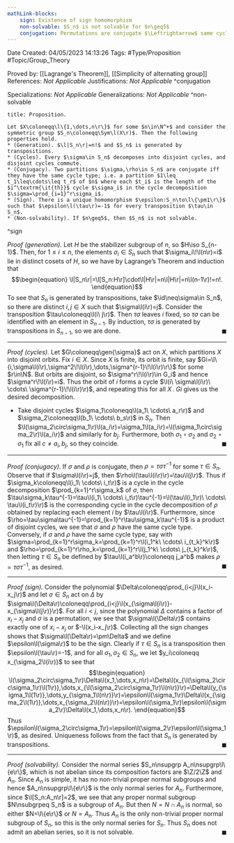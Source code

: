 ```yaml
---
mathLink-blocks:
    sign: Existence of sign homomorphism
    non-solvable: $S_n$ is not solvable for $n\geq5$
    conjugation: Permutations are conjugate $\Leftrightarrow$ same cycle type
---
```


<div class="topSpace"></div>

Date Created: 04/05/2023 14:13:26
Tags: #Type/Proposition #Topic/Group_Theory

Proved by: [[Lagrange's Theorem]], [[Simplicity of alternating group]]
References: <i>Not Applicable</i>
Justifications: <i>Not Applicable</i>
^conjugation

Specializations: <i>Not Applicable</i>
Generalizations: <i>Not Applicable</i>
^non-solvable

``` ad-Proposition
title: Proposition.

Let $X\coloneqq\l\{1,\dots,n\r\}$ for some $n\in\N^+$ and consider the symmetric group $S_n\coloneqq\Sym\l(X\r)$. Then the following properties hold.
* (Generation). $\l|S_n\r|=n!$ and $S_n$ is generated by transpositions.
* (Cycles). Every $\sigma\in S_n$ decomposes into disjoint cycles, and disjoint cycles commute.
* (Conjugacy). Two partitions $\sigma,\rho\in S_n$ are conjugate iff they have the same cycle type; i.e. a partition $1\leq t_1\leq\cdots\leq t_r$ of $n$ where each $t_i$ is the length of the $i^\textrm{\it{th}}$ cycle $\sigma_i$ in the cycle decomposition $\sigma=\prod_{i=1}^r\sigma_i$.
* (Sign). There is a unique homomorphism $\epsilon:S_n\to\l\{\pm1\r\}$ such that $\epsilon\l(\tau\r)=-1$ for every transposition $\tau\in S_n$.
* (Non-solvability). If $n\geq5$, then $S_n$ is not solvable.

```
^sign

<i>Proof (generation).</i> Let $H$ be the stabilizer subgroup of $n$, so $H\iso S_{n-1}$. Then, for $1\leq i\leq n$, the elements $\sigma_i\in S_n$ such that $\sigma_i\!\l(n\r)=i$ lie in distinct cosets of $H$, so we have by Lagrange’s Theorem and induction that
$$\begin{equation}
    \l|S_n\r|=\l[S_n:H\r]\cdot\l|H\r|=n\l|H\r|=n\l(n-1\r)!=n!.
\end{equation}$$
To see that $S_n$ is generated by transpositions, take $\id\neq\sigma\in S_n$, so there are distinct $i,j\in X$ such that $\sigma\l(i\r)=j$. Consider the transposition $\tau\coloneqq\l(i\ j\r)$. Then $\tau\sigma$ leaves $i$ fixed, so $\tau\sigma$ can be identified with an element in $S_{n-1}$. By induction, $\tau\sigma$ is generated by transpositions in $S_{n-1}$, so we are done.<span style="float:right;">$\blacksquare$</span>

---

<i>Proof (cycles).</i> Let $G\coloneqq\gen{\sigma}$ act on $X$, which partitions $X$ into disjoint orbits. Fix $i\in X$. Since $X$ is finite, its orbit is finite, say $Gi=\l\{i,\sigma\l(i\r),\sigma^2\!\l(i\r),\dots,\sigma^{r-1}\!\l(i\r)\r\}$ for some $r\in\N$. But orbits are disjoint, so $\sigma^r\!\l(i\r)\in G_i$ and hence $\sigma^r\!\l(i\r)=i$. Thus the orbit of $i$ forms a cycle $\l(i\ \sigma\l(i\r)\ \cdots\ \sigma^{r-1}\!\l(i\r)\r)$, and repeating this for all $X\comp Gi$ gives us the desired decomposition.
* Take disjoint cycles $\sigma_1\coloneqq\l(a_1\ \cdots\ a_r\r)$ and $\sigma_2\coloneqq\l(b_1\ \cdots\ b_s\r)$ in $S_n$. Then $\l(\sigma_2\circ\sigma_1\r)\l(a_i\r)=\sigma_1\l(a_i\r)=\l(\sigma_1\circ\sigma_2\r)\l(a_i\r)$ and similarly for $b_j$. Furthermore, both $\sigma_1\circ \sigma_2$ and $\sigma_2\circ\sigma_1$ fix all $c\neq a_i,b_j$, so they coincide.<span style="float:right;">$\blacksquare$</span>

---

<i>Proof (conjugacy).</i> If $\sigma$ and $\rho$ is conjugate, then $\rho=\tau\sigma\tau^{-1}$ for some $\tau\in S_n$. Observe that if $\sigma\l(i\r)=j$, then $\rho\l(\tau\l(i\r)\r)=\tau\l(j\r)$. Thus if $\sigma_k\coloneqq\l(i_1\ \cdots\ i_t\r)$ is a cycle in the cycle decomposition $\prod_{k=1}^r\sigma_k$ of $\sigma$, then $\tau\sigma_k\tau^{-1}=\tau\l(i_1\ \cdots\ i_t\r)\tau^{-1}=\l(\tau\l(i_1\r)\ \cdots\ \tau\l(i_t\r)\r)$ is the corresponding cycle in the cycle decomposition of $\rho$ obtained by replacing each element $i$ by $\tau\l(i\r)$. Furthermore, since $\rho=\tau\sigma\tau^{-1}=\prod_{k=1}^r\tau\sigma_k\tau^{-1}$ is a product of disjoint cycles, we see that $\sigma$ and $\rho$ have the same cycle type. Conversely, if $\sigma$ and $\rho$ have the same cycle type, say with $\sigma=\prod_{k=1}^r\sigma_k=\prod_{k=1}^r\l(i_1^k\ \cdots\ i_{t_k}^k\r)$ and $\rho=\prod_{k=1}^r\rho_k=\prod_{k=1}^r\l(j_1^k\ \cdots\ j_{t_k}^k\r)$, then letting $\tau\in S_n$ be defined by $\tau\l(i_a^b\r)\coloneqq j_a^b$ makes $\rho=\tau\sigma\tau^{-1}$, as desired.<span style="float:right;">$\blacksquare$</span>

---

<i>Proof (sign).</i> Consider the polynomial $\Delta\coloneqq\prod_{i<j}\l(x_i-x_j\r)$ and let $\sigma\in S_n$ act on $\Delta$ by $\sigma\l(\Delta\r)\coloneqq\prod_{i<j}\l(x_{\sigma\l(i\r)}-x_{\sigma\l(j\r)}\r)$. For all $i<j$, since the polynomial $\Delta$ contains a factor of $x_i-x_j$ and $\sigma$ is a permutation, we see that $\sigma\l(\Delta\r)$ contains exactly one of $x_i-x_j$ or $-\l(x_i-x_j\r)$. Collecting all the sign changes shows that $\sigma\l(\Delta\r)=\pm\Delta$ and we define $\epsilon\l(\sigma\r)$ to be the sign. Clearly if $\tau\in S_n$ is a transposition then $\epsilon\l(\tau\r)=-1$, and for all $\sigma_1,\sigma_2\in S_n$, we let $y_i\coloneqq x_{\sigma_2\l(i\r)}$ to see that
$$\begin{equation}
    \l(\sigma_2\circ\sigma_1\r)\Delta\l(x_1,\dots,x_n\r)=\Delta\l(x_{\l(\sigma_2\circ\sigma_1\r)\l(1\r)},\dots,x_{\l(\sigma_2\circ\sigma_1\r)\l(n\r)}\r)=\Delta\l(y_{\sigma_1\l(1\r)},\dots,y_{\sigma_1\l(n\r)}\r)=\epsilon\l(\sigma_1\r)\Delta\l(x_{\sigma_2\l(1\r)},\dots,x_{\sigma_2\l(n\r)}\r)=\epsilon\l(\sigma_1\r)\epsilon\l(\sigma_2\r)\Delta\l(x_1,\dots,x_n\r).
\end{equation}$$
Thus $\epsilon\l(\sigma_2\circ\sigma_1\r)=\epsilon\l(\sigma_2\r)\epsilon\l(\sigma_1\r)$, as desired. Uniqueness follows from the fact that $S_n$ is generated by transpositions.<span style="float:right;">$\blacksquare$</span>

---

<i>Proof (solvability).</i> Consider the normal series $S_n\nsupgrp A_n\nsupgrp\l\{e\r\}$, which is not abelian since its composition factors are $\Z/2\Z$ and $A_n$. Since $A_n$ is simple, it has no non-trivial proper normal subgroups and hence $A_n\nsupgrp\l\{e\r\}$ is the only normal series for $A_n$. Furthermore, since $\l[S_n:A_n\r]=2$, we see that any proper normal subgroup $N\nsubgrpeq S_n$ is a subgroup of $A_n$. But then $N=N\cap A_n$ is normal, so either $N=\l\{e\r\}$ or $N=A_n$. Thus $A_n$ is the only non-trivial proper normal subgroup of $S_n$, so this is the only normal series for $S_n$. Thus $S_n$ does not admit an abelian series, so it is not solvable.<span style="float:right;">$\blacksquare$</span>
